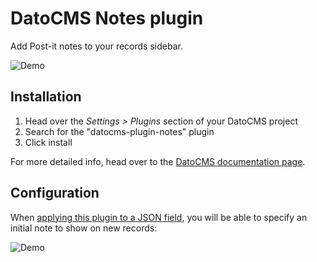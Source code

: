 # DatoCMS Notes plugin

Add Post-it notes to your records sidebar.

![Demo](https://raw.githubusercontent.com/datocms/plugins/master/notes/docs/demo.gif)

## Installation

1. Head over the *Settings > Plugins* section of your DatoCMS project
2. Search for the "datocms-plugin-notes" plugin
3. Click install

For more detailed info, head over to the [DatoCMS documentation page](https://www.datocms.com/docs/plugins/install/).

## Configuration

When [applying this plugin to a JSON field](https://www.datocms.com/docs/plugins/install/#assigning-a-plugin-to-a-field), you will be able to specify an initial note to show on new records:

![Demo](https://raw.githubusercontent.com/datocms/plugins/master/notes/docs/settings.png)
